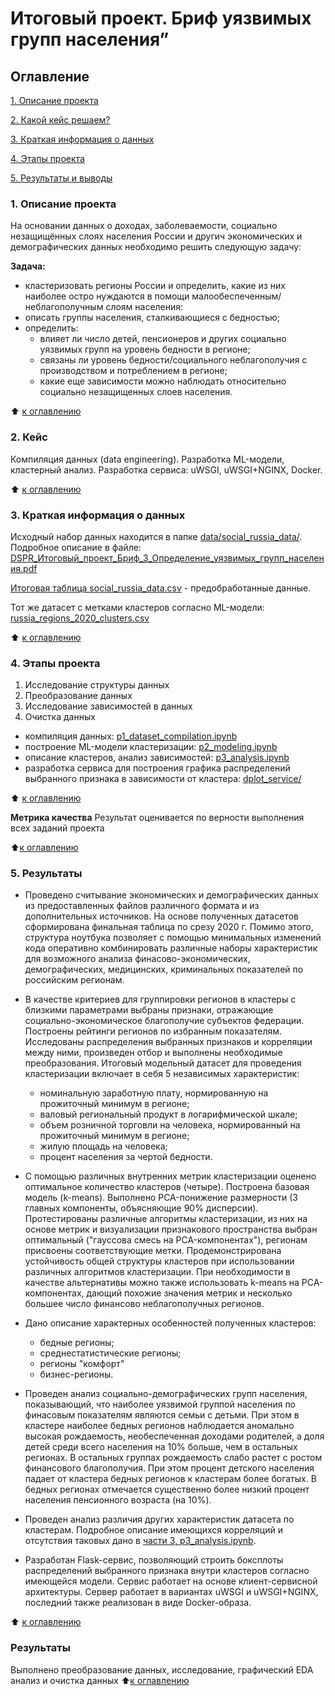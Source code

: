 # Итоговый проект. Бриф уязвимых групп населения”
## Оглавление
[1. Описание проекта](./README.md#1-Описание-проекта)

[2. Какой кейс решаем?](./README.md#2-Кейс)

[3. Краткая информация о данных](./README.md#3-Краткая-информация-о-данных)

[4. Этапы проекта](./README.md#4-Этапы-проекта)  

[5. Результаты и выводы](./README.md#5-Результаты) 

### 1. Описание проекта

На основании данных о доходах, заболеваемости, социально незащищённых слоях населения России и другич экономических и демографических данных необходимо решить следующую задачу:  

**Задача:** 
* кластеризовать регионы России и определить, какие из них наиболее остро нуждаются в помощи малообеспеченным/неблагополучным слоям населения:
* описать группы населения, сталкивающиеся с бедностью;
* определить:
  + влияет ли число детей, пенсионеров и других социально уязвимых групп на уровень бедности в регионе;
  + связаны ли уровень бедности/социального неблагополучия с производством и потреблением в регионе;
  + какие еще зависимости можно наблюдать относительно социально незащищенных слоев населения.

:arrow_up: [к оглавлению](./README.md#Оглавление)

### 2. Кейс
Компиляция данных (data engineering). Разработка ML-модели, кластерный анализ. Разработка сервиса: uWSGI, uWSGI+NGINX, Docker.

:arrow_up: [к оглавлению](./README.md#Оглавление)

### 3. Краткая информация о данных
Исходный набор данных находится в папке [data/social_russia_data/](./social_russia_data). Подробное описание в файле: [DSPR_Итоговый_проект_Бриф_3_Определение_уязвимых_групп_населения.pdf](data/DSPR_Итоговый_проект_Бриф_3_Определение_уязвимых_групп_населения.pdf)

[Итоговая таблица social_russia_data.csv](data/social_russia_data/social_russia_data.csv) - предобработанные данные.

Тот же датасет с метками кластеров согласно ML-модели: [russia_regions_2020_clusters.csv](./social_russia_data/russia_regions_2020_clusters.csv)
  
:arrow_up: [к оглавлению](./README.md#Оглавление)

### 4. Этапы проекта

 1. Исследование структуры данных
 2. Преобразование данных
 3. Исследование зависимостей в данных
 4. Очистка данных

- компиляция данных: [p1_dataset_compilation.ipynb](./p1_dataset_compilation.ipynb)
- построение ML-модели кластеризации: [p2_modeling.ipynb](./p2_modeling.ipynb)
- описание кластеров, анализ зависимостей: [p3_analysis.ipynb](./p3_analysis.ipynb)
- разработка сервиса для построения графика распределений выбранного признака в зависимости от кластера: [dplot_service/](./)


:arrow_up: [к оглавлению](./README.md#Оглавление)


**Метрика качества**
Результат оценивается по верности выполнения всех заданий проекта




:arrow_up:[к оглавлению](https://github.com/NovikovaEA/sf_data_science1/tree/main/PROGECT1#%D0%BE%D0%B3%D0%BB%D0%B0%D0%B2%D0%BB%D0%B5%D0%BD%D0%B8%D0%B5)




### 5. Результаты

* Проведено считывание экономических и демографических данных из предоставленных файлов различного формата и из дополнительных источников. На основе полученных датасетов сформирована финальная таблица по срезу 2020 г. Помимо этого, структура ноутбука позволяет с помощью минимальных изменений кода оперативно комбинировать различные наборы характеристик  для возможного анализа финасово-экономических, демографических, медицинских, криминальных показателей по российским регионам.

* В качестве критериев для группировки регионов в кластеры с близкими параметрами выбраны признаки, отражающие социально-экономическое благополучие субъектов федерации. Построены рейтинги регионов по избранным показателям. Исследованы распределения выбранных признаков и корреляции между ними, произведен отбор и выполнены необходимые преобразования. Итоговый модельный датасет для проведения кластеризации включает в себя 5 независимых характеристик: 
  - номинальную заработную плату, нормированную на прожиточный минимум в регионе;
  - валовый региональный продукт в логарифмической шкале;
  - объем розничной торговли на человека, нормированный  на прожиточный минимум в регионе;
  - жилую площадь на человека;
  - процент населения за чертой бедности.

* С помощью различных внутренних метрик кластеризации оценено оптимальное количество кластеров (четыре). Построена базовая модель (k-means). Выполнено PCA-понижение размерности (3 главных компоненты, объясняющие 90% дисперсии). Протестированы различные алгоритмы кластеризации, из них на основе метрик и визуализации признакового пространства выбран оптимальный ("гауссова смесь на PCA-компонентах"), регионам присвоены соответствующие метки. Продемонстрирована устойчивость общей структуры кластеров при использовании различных алгоритмов кластеризации. При необходимости в качестве альтернативы можно также использовать k-means на PCA-компонентах, дающий похожие значения метрик и несколько большее число финансово неблагополучных регионов.

* Дано описание характерных особенностей полученных кластеров:
  - бедные регионы;
  - среднестатистические регионы;
  - регионы "комфорт"
  - бизнес-регионы.

* Проведен анализ социально-демографических групп населения, показывающий, что наиболее уязвимой группой населения по финасовым показателям являются семьи с детьми. При этом в кластере наиболее бедных регионов наблюдается аномально высокая рождаемость, необеспеченная доходами родителей, а доля детей среди всего населения на 10% больше, чем в остальных регионах. В остальных группах рождаемость слабо растет с ростом финансового благополучия. При этом процент детского населения падает от кластера бедных регионов к кластерам более богатых. В бедных регионах отмечается существенно более низкий процент населения пенсионного возраста (на 10%).
 
* Проведен анализ различия других характеристик датасета по кластерам. Подробное описание имеющихся корреляций и отсутствия таковых дано в [части 3, p3_analysis.ipynb](./p3_analysis.ipynb).

* Разработан Flask-сервис, позволяющий строить боксплоты распределений выбранного признака внутри кластеров согласно имеющейся модели. Сервис работает на основе клиент-сервисной архитектуры. Сервер работает в вариантах uWSGI и uWSGI+NGINX, последний также реализован в виде Docker-образа.

:arrow_up: [к оглавлению](./README.md#Оглавление)



### Результаты
Выполнено преобразование данных, исследование, графический EDA анализ и очистка данных
:arrow_up:[к оглавлению](https://github.com/NovikovaEA/sf_data_science1/tree/main/PROGECT1#%D0%BE%D0%B3%D0%BB%D0%B0%D0%B2%D0%BB%D0%B5%D0%BD%D0%B8%D0%B5)